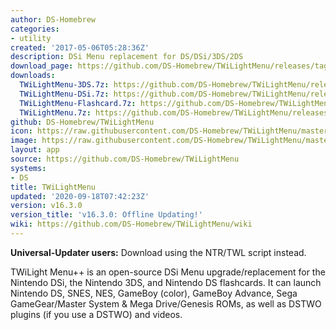 ```yaml
---
author: DS-Homebrew
categories:
- utility
created: '2017-05-06T05:28:36Z'
description: DSi Menu replacement for DS/DSi/3DS/2DS
download_page: https://github.com/DS-Homebrew/TWiLightMenu/releases/tag/v16.3.0
downloads:
  TWiLightMenu-3DS.7z: https://github.com/DS-Homebrew/TWiLightMenu/releases/download/v16.3.0/TWiLightMenu-3DS.7z
  TWiLightMenu-DSi.7z: https://github.com/DS-Homebrew/TWiLightMenu/releases/download/v16.3.0/TWiLightMenu-DSi.7z
  TWiLightMenu-Flashcard.7z: https://github.com/DS-Homebrew/TWiLightMenu/releases/download/v16.3.0/TWiLightMenu-Flashcard.7z
  TWiLightMenu.7z: https://github.com/DS-Homebrew/TWiLightMenu/releases/download/v16.3.0/TWiLightMenu.7z
github: DS-Homebrew/TWiLightMenu
icon: https://raw.githubusercontent.com/DS-Homebrew/TWiLightMenu/master/booter/Twilight%2B%2B-animated%20icon-fix.gif
image: https://raw.githubusercontent.com/DS-Homebrew/TWiLightMenu/master/logo.png
layout: app
source: https://github.com/DS-Homebrew/TWiLightMenu
systems:
- DS
title: TWiLightMenu
updated: '2020-09-18T07:42:23Z'
version: v16.3.0
version_title: 'v16.3.0: Offline Updating!'
wiki: https://github.com/DS-Homebrew/TWiLightMenu/wiki
---
```

**Universal-Updater users:** Download using the NTR/TWL script instead.

TWiLight Menu++ is an open-source DSi Menu upgrade/replacement for the Nintendo DSi, the Nintendo 3DS, and Nintendo DS flashcards. It can launch Nintendo DS, SNES, NES, GameBoy (color), GameBoy Advance, Sega GameGear/Master System & Mega Drive/Genesis ROMs, as well as DSTWO plugins (if you use a DSTWO) and videos.
